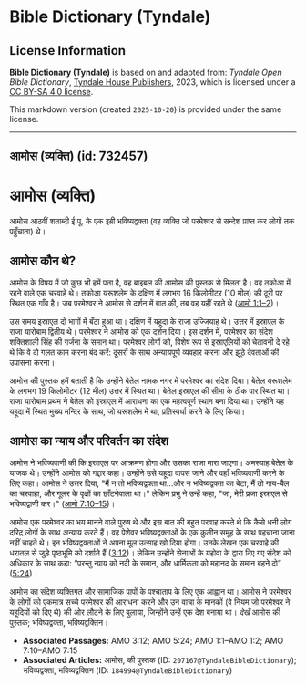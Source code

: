 # Bible Dictionary (Tyndale)

## License Information

**Bible Dictionary (Tyndale)** is based on and adapted from: _Tyndale Open Bible Dictionary_, [Tyndale House Publishers](https://tyndaleopenresources.com/), 2023, which is licensed under a [CC BY-SA 4.0 license](https://creativecommons.org/licenses/by-sa/4.0/legalcode.en).

This markdown version (created `2025-10-20`) is provided under the same license.



--------------------------------

## आमोस (व्यक्ति) (id: 732457)

आमोस (व्यक्ति)
==============

आमोस आठवीं शताब्दी ई.पू. के एक इब्री भविष्यद्वक्ता (वह व्यक्ति जो परमेश्वर से सन्देश प्राप्त कर लोगों तक पहुँचाता) थे।

आमोस कौन थे?
------------

आमोस के विषय में जो कुछ भी हमें पता है, वह बाइबल की आमोस की पुस्तक से मिलता है। वह तकोआ में रहने वाले एक चरवाहे थे। तकोआ यरूशलेम के दक्षिण में लगभग 16 किलोमीटर (10 मील) की दूरी पर स्थित एक गाँव है। जब परमेश्वर ने आमोस से दर्शन में बात की, तब वह यहीं रहते थे ([आमो 1:1–2](https://ref.ly/Amos1:1-Amos1:2))।

उस समय इस्राएल दो भागों में बँटा हुआ था। दक्षिण में यहूदा के राजा उज्जियाह थे। उत्तर में इस्राएल के राजा यारोबाम द्वितीय थे। परमेश्वर ने आमोस को एक दर्शन दिया। इस दर्शन में, परमेश्वर का संदेश शक्तिशाली सिंह की गर्जना के समान था। परमेश्वर लोगों को, विशेष रूप से इस्राएलियों को चेतावनी दे रहे थे कि वे दो गलत काम करना बंद करें: दूसरों के साथ अन्यायपूर्ण व्यवहार करना और झूठे देवताओं की उपासना करना।

आमोस की पुस्तक हमें बताती है कि उन्होंने बेतेल नामक नगर में परमेश्वर का संदेश दिया। बेतेल यरूशलेम के लगभग 19 किलोमीटर (12 मील) उत्तर में स्थित था। बेतेल इस्राएल की सीमा के ठीक पार स्थित था। राजा यारोबाम प्रथम ने बेतेल को इस्राएल में आराधना का एक महत्वपूर्ण स्थान बना दिया था। उन्होंने यह यहूदा में स्थित मुख्य मन्दिर के साथ, जो यरूशलेम में था, प्रतिस्पर्धा करने के लिए किया।

आमोस का न्याय और परिवर्तन का संदेश
----------------------------------

आमोस ने भविष्यवाणी की कि इस्राएल पर आक्रमण होगा और उसका राजा मारा जाएगा। अमस्याह बेतेल के याजक थे। उन्होंने आमोस को गद्दार कहा। उन्होंने उसे यहूदा वापस जाने और वहाँ भविष्यवाणी करने के लिए कहा। आमोस ने उत्तर दिया, "मैं न तो भविष्यद्वक्ता था...और न भविष्यद्वक्ता का बेटा; मैं तो गाय\-बैल का चरवाहा, और गूलर के वृक्षों का छाँटनेवाला था।" लेकिन प्रभु ने उन्हें कहा, "जा, मेरी प्रजा इस्राएल से भविष्यद्वाणी कर।" ([आमो 7:10–15](https://ref.ly/Amos7:10-Amos7:15))।

आमोस एक परमेश्वर का भय मानने वाले पुरुष थे और इस बात की बहुत परवाह करते थे कि कैसे धनी लोग दरिद्र लोगों के साथ अन्याय करते हैं। वह पेशेवर भविष्यद्वक्ताओं के एक कुलीन समूह के साथ पहचाना जाना नहीं चाहते थे। इन भविष्यद्वक्ताओं ने अपना मूल उत्साह खो दिया होगा। उनके लेखन एक चरवाहे की धरातल से जुड़े पृष्ठभूमि को दर्शाते हैं ([3:12](https://ref.ly/Amos3:12))। लेकिन उन्होंने सेनाओं के यहोवा के द्वारा दिए गए संदेश को अधिकार के साथ कहा: “परन्तु न्याय को नदी के समान, और धार्मिकता को महानद के समान बहने दो” ([5:24](https://ref.ly/Amos5:24))।

आमोस का संदेश व्यक्तिगत और सामाजिक पापों के पश्चाताप के लिए एक आह्वान था। आमोस ने परमेश्वर के लोगों को एकमात्र सच्चे परमेश्वर की आराधना करने और उन वाचा के मानकों (वे नियम जो परमेश्वर ने यहूदियों को दिए थे) की ओर लौटने के लिए बुलाया, जिन्होंने उन्हें एक देश बनाया था। *देखें* आमोस की पुस्तक; भविष्यद्वक्ता, भविष्यद्वक्तिन।

* **Associated Passages:** AMO 3:12; AMO 5:24; AMO 1:1–AMO 1:2; AMO 7:10–AMO 7:15
* **Associated Articles:** आमोस, की पुस्तक  (ID: `207167@TyndaleBibleDictionary`); भविष्यद्वक्ता, भविष्यद्वक्तिन (ID: `184994@TyndaleBibleDictionary`)

